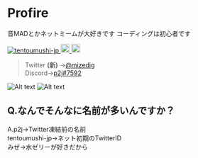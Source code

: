 # Profire
音MADとかネットミームが大好きです
コーディングは初心者です
<p align="left">
  <a href="https://github.com/tentoumushi-jp/tentoumushi-jp">
    <img src="https://komarev.com/ghpvc/?username=tentoumushi-jp" alt="tentoumushi-jp" />
  </a>
  <a href="http://twitter.com/waterjelly_mize">
    <img height="20" src="https://img.shields.io/twitter/follow/waterjelly_mize?label=Twitter&logo=twitter&style=flat" />
  </a>
  <a href="https://github.com/tentoumushi-jp">
    <img height="20" src="https://img.shields.io/github/followers/tentoumushi-jp?label=follow&logo=github&style=flat" />
  </a>
</p> 

> Twitter **(新)** →<a href="https://twitter.com/mizedig">@mizedig</a>  
> Discord→<a href="https://discord.com/users/832219200641564723">p2j#7592</a>

![Alt text](https://spotify-recently-played-readme.vercel.app/api?user=31k7fytyomjbgchq4ocha2ayddj4)
![Alt text](https://discord.com/widget?id=1037699338677272626&theme=dark)
## Q.なんでそんなに名前が多いんですか？
A.p2j→Twitter凍結前の名前<br>
  tentoumushi-jp→ネット初期のTwitterID<br>
  みぜ→水ゼリーが好きだから<br>
